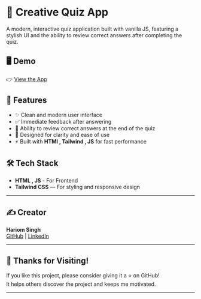 # 🎨 Creative Quiz App

A modern, interactive quiz application built with vanilla JS, featuring a stylish UI and the ability to review correct answers after completing the quiz.

## 🖥️ Demo

👉 [View the App](https://hariom0.github.io/quizWorld/ )

## 🚀 Features

- ✨ Clean and modern user interface
- ✅ Immediate feedback after answering
- 🔁 Ability to review correct answers at the end of the quiz
- 🎯 Designed for clarity and ease of use
- ⚡ Built with **HTMl , Tailwind , JS**  for fast performance






## 🛠️ Tech Stack

- **HTML , JS** - For Frontend
- **Tailwind CSS** — For styling and responsive design

---

## ✍️ Creator

**Hariom Singh**  
[GitHub](https://github.com/Hariom0) | [LinkedIn](https://www.linkedin.com/in/hariom-singh-9651a4214)

---

## 🙌 Thanks for Visiting!

If you like this project, please consider giving it a ⭐ on GitHub!  
It helps others discover the project and keeps me motivated.

---



